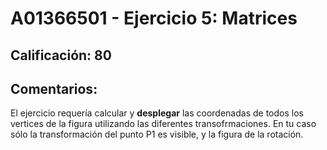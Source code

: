 # A01366501 - Ejercicio 5: Matrices

## **Calificación**: 80

## **Comentarios**:

El ejercicio requería calcular y **desplegar** las coordenadas de todos los vertices de la figura utilizando las diferentes transofrmaciones. En tu caso sólo la transformación del punto P1 es visible, y la figura de la rotación.
